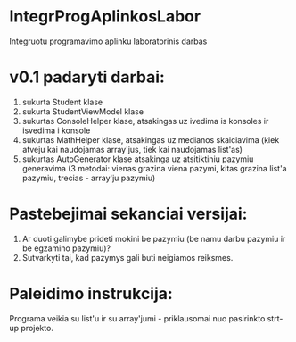 # IntegrProgAplinkosLabor
Integruotu programavimo aplinku laboratorinis darbas

# v0.1 padaryti darbai:
1. sukurta Student klase
2. sukurta StudentViewModel klase
3. sukurtas ConsoleHelper klase, atsakingas uz ivedima is konsoles ir isvedima i konsole
4. sukurtas MathHelper klase, atsakingas uz medianos skaiciavima (kiek atveju kai naudojamas array'jus, tiek kai naudojamas list'as)
5. sukurtas AutoGenerator klase atsakinga uz atsitiktiniu pazymiu generavima (3 metodai: vienas grazina viena pazymi, kitas grazina list'a pazymiu, trecias - array'ju pazymiu)

# Pastebejimai sekanciai versijai: 
1. Ar duoti galimybe prideti mokini be pazymiu (be namu darbu pazymiu ir be egzamino pazymiu)?
2. Sutvarkyti tai, kad pazymys gali buti neigiamos reiksmes.

# Paleidimo instrukcija:
Programa veikia su list'u ir su array'jumi - priklausomai nuo pasirinkto strt-up projekto.

